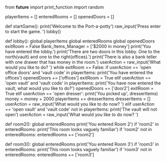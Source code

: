 from __future__ import print_function
import random

playerItems = []
enteredRooms = []
openedDoors = []

def startGame():
    print('Welcome to the Port-a-potty')
    raw_input('Press enter to start the game. ')
    lobby()

def lobby():
    global playerItems
    global enteredRooms
    global openedDoors
    exitRoom = False
    Bank_Items_Manager = ['$2000 in money']
    print('You have entered the lobby.')
    print('There are two doors in this lobby.  One to the north(vault) and one to the right(offices).')
    print('There is also a bank teller with one drawer that has money in the room.')
    userAction = raw_input('What would you like to do? ')
    while exitRoom == False:
        if userAction == 'open office doors' and 'vault code' in playerItems:
            print('You have entered the offices')
            openedDoors += ['offices']
            exitRoom = True
        elif userAction == 'open vault' and 'vault code' in playerItems:
            print('You have now entered the vault, what would you like to do?')
            openedDoors += ['door2']
            exitRoom = True
        elif userAction == 'open dresser':
            print('You picked up', dresserItems)
            money =  money + 2000
            playerItems += dresserItems
            dresserItems = []
            userAction = raw_input('What would you like to do now? ')
        elif userAction == 'open vault' and 'vault code' not in playerItems:
            print('The vault will not open')
            userAction = raw_input('What would you like to do now? ')
       
    
        
def room2():
    global enteredRooms
    print('You entered Room 2')
    if 'room2' in enteredRooms:
        print('This room looks vaguely familiar')
    if 'room2' not in enteredRooms:
        enteredRooms += ['room2']
        
def room3():
    global enteredRooms
    print('You entered Room 3')
    if 'room3' in enteredRooms:
        print('This room looks vaguely familiar')
    if 'room3' not in enteredRooms:
            enteredRooms += ['room3']
